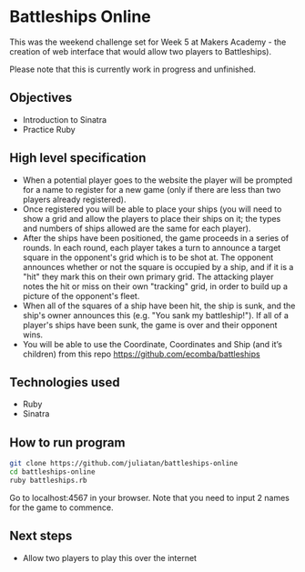 Battleships Online
==================
This was the weekend challenge set for Week 5 at Makers Academy - the creation of web interface that would allow two players to Battleships).

Please note that this is currently work in progress and unfinished.

Objectives
----------
- Introduction to Sinatra
- Practice Ruby

High level specification
---------------------------
- When a potential player goes to the website the player will be prompted for a name to register for a new game (only if there are less than two players already registered).
- Once registered you will be able to place your ships (you will need to show a grid and allow the players to place their ships on it; the types and numbers of ships allowed are the same for each player).
- After the ships have been positioned, the game proceeds in a series of rounds. In each round, each player takes a turn to announce a target square in the opponent's grid which is to be shot at. The opponent announces whether or not the square is occupied by a ship, and if it is a "hit" they mark this on their own primary grid. The attacking player notes the hit or miss on their own "tracking" grid, in order to build up a picture of the opponent's fleet.
- When all of the squares of a ship have been hit, the ship is sunk, and the ship's owner announces this (e.g. "You sank my battleship!"). If all of a player's ships have been sunk, the game is over and their opponent wins.
- You will be able to use the Coordinate, Coordinates and Ship (and it’s children) from this repo https://github.com/ecomba/battleships

Technologies used
-----------------
* Ruby
* Sinatra

How to run program
------------------
```sh
git clone https://github.com/juliatan/battleships-online
cd battleships-online
ruby battleships.rb
```

Go to localhost:4567 in your browser. Note that you need to input 2 names for the game to commence.

Next steps
----------
- Allow two players to play this over the internet
